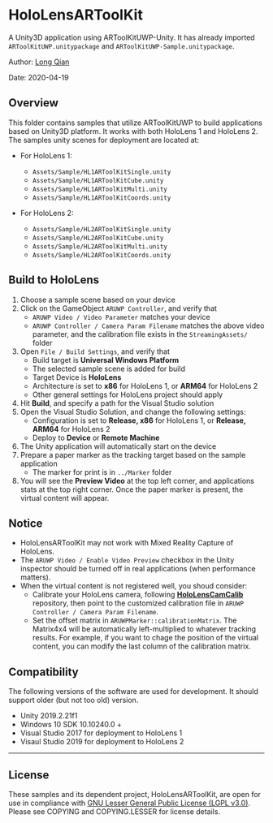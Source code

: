 HoloLensARToolKit
===
A Unity3D application using ARToolKitUWP-Unity. It has already imported ```ARToolKitUWP.unitypackage``` and ```ARToolKitUWP-Sample.unitypackage```.

Author: [Long Qian](http://longqian.me/aboutme)

Date: 2020-04-19

## Overview

This folder contains samples that utilize ARToolKitUWP to build applications based on Unity3D platform. It works with both HoloLens 1 and HoloLens 2. The samples unity scenes for deployment are located at:

* For HoloLens 1:
	* ```Assets/Sample/HL1ARToolKitSingle.unity```
	* ```Assets/Sample/HL1ARToolKitCube.unity```
	* ```Assets/Sample/HL1ARToolKitMulti.unity```
	* ```Assets/Sample/HL1ARToolKitCoords.unity```

* For HoloLens 2:
	* ```Assets/Sample/HL2ARToolKitSingle.unity```
	* ```Assets/Sample/HL2ARToolKitCube.unity```
	* ```Assets/Sample/HL2ARToolKitMulti.unity```
	* ```Assets/Sample/HL2ARToolKitCoords.unity```


## Build to HoloLens

1. Choose a sample scene based on your device
2. Click on the GameObject ```ARUWP Controller```, and verify that
	* ```ARUWP Video / Video Parameter``` matches your device
	* ```ARUWP Controller / Camera Param Filename``` matches the above video parameter, and the calibration file exists in the ```StreamingAssets/``` folder
3. Open ```File / Build Settings```, and verify that
	* Build target is **Universal Windows Platform**
	* The selected sample scene is added for build
	* Target Device is **HoloLens**
	* Architecture is set to **x86** for HoloLens 1, or **ARM64** for HoloLens 2
	* Other general settings for HoloLens project should apply
4. Hit **Build**, and specify a path for the Visual Studio solution
5. Open the Visual Studio Solution, and change the following settings:
	* Configuration is set to **Release, x86** for HoloLens 1, or **Release, ARM64** for HoloLens 2
	* Deploy to **Device** or **Remote Machine**
6. The Unity application will automatically start on the device
7. Prepare a paper marker as the tracking target based on the sample application
	* The marker for print is in ```../Marker``` folder
8. You will see the **Preview Video** at the top left corner, and applications stats at the top right corner. Once the paper marker is present, the virtual content will appear.


## Notice

* HoloLensARToolKit may not work with Mixed Reality Capture of HoloLens.
* The ```ARUWP Video / Enable Video Preview``` checkbox in the Unity inspector should be turned off in real applications (when performance matters).
* When the virtual content is not registered well, you shoud consider:
	* Calibrate your HoloLens camera, following **[HoloLensCamCalib](https://github.com/qian256/HoloLensCamCalib)** repository, then point to the customized calibration file in ```ARUWP Controller / Camera Param Filename```.
	* Set the offset matrix in ```ARUWPMarker::calibrationMatrix```. The Matrix4x4 will be automatically left-multiplied to whatever tracking results. For example, if you want to chage the position of the virtual content, you can modify the last column of the calibration matrix.


## Compatibility

The following versions of the software are used for development. It should support older (but not too old) version.

* Unity 2019.2.21f1
* Windows 10 SDK 10.10240.0 +
* Visual Studio 2017 for deployment to HoloLens 1
* Visaul Studio 2019 for deployment to HoloLens 2

---

## License
These samples and its dependent project, HoloLensARToolKit, are open for use in compliance with [GNU Lesser General Public License (LGPL v3.0)](https://www.gnu.org/licenses/lgpl-3.0.en.html). Please see COPYING and COPYING.LESSER for license details.
